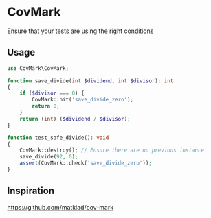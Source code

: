 # CovMark

Ensure that your tests are using the right conditions

## Usage

```php
use CovMark\CovMark;

function save_divide(int $dividend, int $divisor): int
{
    if ($divisor === 0) {
        CovMark::hit('save_divide_zero');
        return 0;
    }
    return (int) ($dividend / $divisor);
}

function test_safe_divide(): void
{
    CovMark::destroy(); // Ensure there are no previous instance
    save_divide(92, 0);
    assert(CovMark::check('save_divide_zero'));
}
```

## Inspiration

https://github.com/matklad/cov-mark
